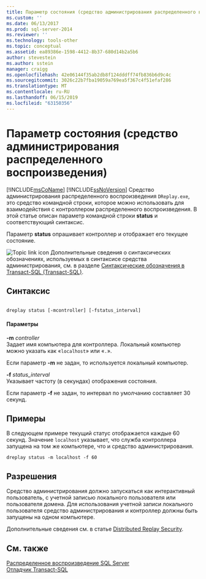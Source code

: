 ```yaml
---
title: Параметр состояния (средство администрирования распределенного воспроизведения) | Документы Майкрософт
ms.custom: ''
ms.date: 06/13/2017
ms.prod: sql-server-2014
ms.reviewer: ''
ms.technology: tools-other
ms.topic: conceptual
ms.assetid: ea89386e-1598-4412-8b37-680d14b2a5b6
author: stevestein
ms.author: sstein
manager: craigg
ms.openlocfilehash: 42e06144f35ab2db8f124dddff74fb836b6d9c4c
ms.sourcegitcommit: 3026c22b7fba19059a769ea5f367c4f51efaf286
ms.translationtype: MT
ms.contentlocale: ru-RU
ms.lasthandoff: 06/15/2019
ms.locfileid: "63150356"
---
```

# <a name="status-option-distributed-replay-administration-tool"></a>Параметр состояния (средство администрирования распределенного воспроизведения)
  [!INCLUDE[msCoName](../../includes/msconame-md.md)] [!INCLUDE[ssNoVersion](../../includes/ssnoversion-md.md)] Средство администрирования распределенного воспроизведения `DReplay.exe`, это средство командной строки, которое можно использовать для взаимодействия с контроллером распределенного воспроизведения. В этой статье описан параметр командной строки **status** и соответствующий синтаксис.  
  
 Параметр **status** опрашивает контроллер и отображает его текущее состояние.  
  
 ![Topic link icon](../../database-engine/media/topic-link.gif "Значок ссылки на раздел") Дополнительные сведения о синтаксических обозначениях, используемых в синтаксисе средства администрирования, см. в разделе [Синтаксические обозначения в Transact-SQL (Transact-SQL)](/sql/t-sql/language-elements/transact-sql-syntax-conventions-transact-sql).  
  
## <a name="syntax"></a>Синтаксис  
  
```  
  
dreplay status [-mcontroller] [-fstatus_interval]  
```  
  
#### <a name="parameters"></a>Параметры  
 **-m** *controller*  
 Задает имя компьютера для контроллера. Локальный компьютер можно указать как «`localhost`» или «`.`».  
  
 Если параметр **-m** не задан, то используется локальный компьютер.  
  
 **-f** *status_interval*  
 Указывает частоту (в секундах) отображения состояния.  
  
 Если параметр **-f** не задан, то интервал по умолчанию составляет 30 секунд.  
  
## <a name="examples"></a>Примеры  
 В следующем примере текущий статус отображается каждые 60 секунд. Значение `localhost` указывает, что служба контроллера запущена на том же компьютере, что и средство администрирования.  
  
```  
dreplay status -m localhost -f 60  
```  
  
## <a name="permissions"></a>Разрешения  
 Средство администрирования должно запускаться как интерактивный пользователь, с учетной записью локального пользователя или пользователя домена. Для использования учетной записи локального пользователя средство администрирования и контроллер должны быть запущены на одном компьютере.  
  
 Дополнительные сведения см. в статье [Distributed Replay Security](distributed-replay-security.md).  
  
## <a name="see-also"></a>См. также  
 [Распределенное воспроизведение SQL Server](sql-server-distributed-replay.md)   
 [Отладчик Transact-SQL](../../relational-databases/scripting/transact-sql-debugger.md)  
  
  
